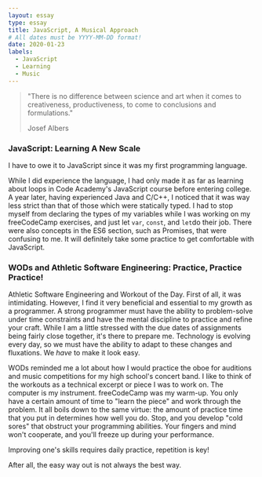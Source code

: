```yaml
---
layout: essay
type: essay
title: JavaScript, A Musical Approach
# All dates must be YYYY-MM-DD format!
date: 2020-01-23
labels:
  - JavaScript
  - Learning
  - Music
---
```


> "There is no difference between science and art when it comes to creativeness, productiveness, to come to conclusions and formulations."
> 
> Josef Albers

### JavaScript: Learning A New Scale ###

I have to owe it to JavaScript since it was my first programming language.

While I did experience the language, I had only made it as far as learning about loops in Code Academy's JavaScript course before entering college. A year later, having experienced Java and C/C++, I noticed that it was way less strict than that of those which were statically typed. I had to stop myself from declaring the types of my variables while I was working on my freeCodeCamp exercises, and just let `var`, `const`, and `let`do their job. There were also concepts in the ES6 section, such as Promises, that were confusing to me. It will definitely take some practice to get comfortable with JavaScript. 


### WODs and Athletic Software Engineering: Practice, Practice Practice! ###
Athletic Software Engineering and Workout of the Day. First of all, it was intimidating. However, I find it very beneficial and essential to my growth as a programmer.  A strong programmer must have the ability to problem-solve under time constraints and have the mental discipline to practice and refine your craft. While I am a little stressed with the due dates of assignments being fairly close together, it's there to prepare me. Technology is evolving every day, so we must have the ability to adapt to these changes and fluxations. We _have_ to make it look easy.

WODs reminded me a lot about how I would practice the oboe for auditions and music competitions for my high school's concert band. I like to think of the workouts as a technical excerpt or piece I was to work on. The computer is my instrument. freeCodeCamp was my warm-up. You only have a certain amount of time to "learn the piece" and work through the problem. It all boils down to the same virtue: the amount of practice time that you put in determines how well you do. Stop, and you develop "cold sores" that obstruct your programming abilities. Your fingers and mind won't cooperate, and you'll freeze up during your performance.

Improving one's skills requires daily practice, repetition is key! 

After all, the easy way out is not always the best way. 

